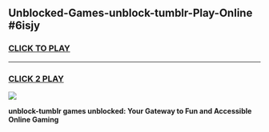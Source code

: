 
## Unblocked-Games-unblock-tumblr-Play-Online #6isjy
<h3>
<a href="https://news.freeplayer.one?title=unblock-tumblr&ref=3">CLICK TO PLAY</a></h3>
<hr>

<h3>
<a href="https://news.freeplayer.one?title=unblock-tumblr&ref=3">CLICK 2 PLAY</a>
  
</h3>

<a href="https://news.freeplayer.one?title=unblock-tumblr&ref=3"><img src="https://clearcache.store/games.png"></a>


**unblock-tumblr games unblocked: Your Gateway to Fun and Accessible Online Gaming**
